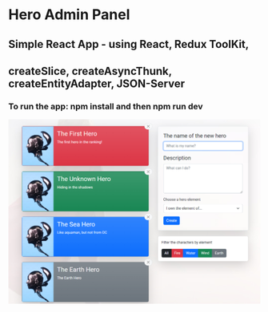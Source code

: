 # Hero Admin Panel

## Simple React App - using React, Redux ToolKit,

## createSlice, createAsyncThunk, createEntityAdapter, JSON-Server

### To run the app: npm install and then npm run dev

![Hero Admin Panel](screenshot/hero-admin-panel.png 'Hero Admin Panel')

